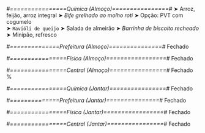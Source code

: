 
*#================Química (Almoço)================#*
➤ Arroz, feijão, arroz integral
➤ *Bife grelhado ao molho roti*
➤ Opção: PVT com cogumelo  
➤ `Ravióli de queijo`
➤ Salada de almeirão
➤ *Barrinha de biscoito recheado*
➤ Minipão, refresco

*#==============Prefeitura (Almoço)===============#*
Fechado

*#================Física (Almoço)=================#*
Fechado

*#================Central (Almoço)================#*
Fechado
%

*#================Química (Jantar)================#*
Fechado

*#==============Prefeitura (Jantar)===============#*
Fechado

*#================Física (Jantar)=================#*
Fechado

*#================Central (Jantar)================#*
Fechado
